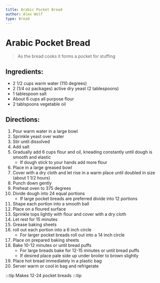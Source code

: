 ```yaml
---
title: Arabic Pocket Bread
author: Alex Wolf
type: Bread
---
```


# Arabic Pocket Bread

> As the bread cooks it forms a pocket for stuffing

## Ingredients:

* 2 1/2 cups warm water (110 degrees)
* 2 (1/4 oz packages) active dry yeast (2 tablespoons)
* 1 tablespoon salt
* About 6 cups all purpose flour
* 2 tablspoons vegetable oil

## Directions:

1. Pour warm water in a large bowl
2. Sprinkle yeast over water
3. Stir until dissolved
4. Add salt
5. Gradually add 6 cups flour and oil, kneading constantly until dough is smooth and elastic
    * If dough stick to your hands add more flour
6. Place in a large greased bowl
7. Cover with a dry cloth and let rise in a warm place until doubled in size (about 1 1/2 hours)
8. Punch down gently
9. Preheat oven to 375 degrees
10. Divide dough into 24 equal portions
    * If large pocket breads are preferred divide into 12 portions
11. Shape each portion into a smooth ball
12. Place on a floured surface
13. Sprinkle tops lightly with flour and cover with a dry cloth
14. Let rest for 15 minutes
15. Grease baking sheets
16. roll out each portion into a 6 inch circle
    * For larger pocket breads roll out into a 14 inch circle
17. Place on prepared baking sheets
18. Bake 10-12 minutes or until bread puffs
    * For large breads bake for 12-15 minutes or until bread puffs
    * If desired place pale side up under broiler to brown slightly
19. Place hot bread immediately in a plastic bag
20. Server warm or cool in bag and refrigerate

:::tip
Makes 12-24 pocket breads
:::tip
